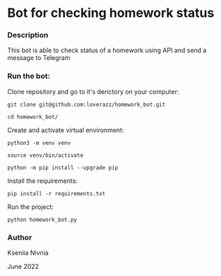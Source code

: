 # Bot for checking homework status

### Description

This bot is able to check status of a homework using API and send a message to Telegram

### Run the bot:

Clone repository and go to it's derictory on your computer:
```
git clone git@github.com:loverazz/homework_bot.git
```
```
cd homework_bot/
```

Create and activate virtual environment:
```
python3 -m venv venv
```
```
source venv/bin/activate
```
```
python -m pip install --upgrade pip
```

Install the requirements:

```
pip install -r requirements.txt
```

Run the project:

```
python homework_bot.py
```

### Author

Kseniia Nivnia

June 2022
